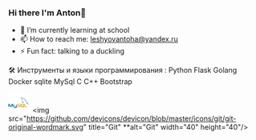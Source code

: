 ### Hi there I'm Anton👋

- 🌱 I’m currently learning at school
- 📫 How to reach me: leshyovantoha@yandex.ru
- ⚡ Fun fact: talking to a duckling

🛠️ Инструменты и языки программирования :
Python Flask Golang Docker sqlite MySql C C++ Bootstrap
<div>

  <img src="https://github.com/devicons/devicon/blob/master/icons/mysql/mysql-original-wordmark.svg" title="MySQL"  alt="MySQL" width="40" height="40"/>&nbsp;
  <img src="https://github.com/devicons/devicon/blob/master/icons/git/git-original-wordmark.svg" title="Git" **alt="Git" width="40" height="40"/>
</div>
